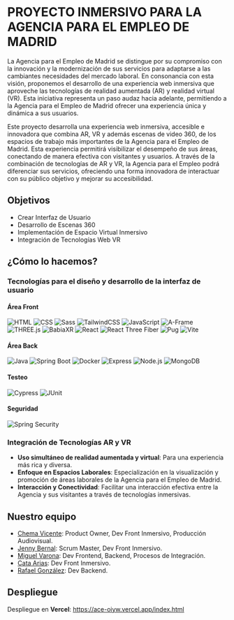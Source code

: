 # PROYECTO INMERSIVO PARA LA AGENCIA PARA EL EMPLEO DE MADRID

La Agencia para el Empleo de Madrid se distingue por su compromiso con la innovación y la modernización de sus servicios para adaptarse a las cambiantes necesidades del mercado laboral. En consonancia con esta visión, proponemos el desarrollo de una experiencia web inmersiva que aproveche las tecnologías de realidad aumentada (AR) y realidad virtual (VR). Esta iniciativa representa un paso audaz hacia adelante, permitiendo a la Agencia para el Empleo de Madrid ofrecer una experiencia única y dinámica a sus usuarios.

Este proyecto desarrolla una experiencia web inmersiva, accesible e innovadora que combina AR, VR y además escenas de video 360, de los espacios de trabajo más importantes de la Agencia para el Empleo de Madrid. Esta experiencia permitirá visibilizar el desempeño de sus áreas, conectando de manera efectiva con visitantes y usuarios. A través de la combinación de tecnologías de AR y VR, la Agencia para el Empleo podrá diferenciar sus servicios, ofreciendo una forma innovadora de interactuar con su público objetivo y mejorar su accesibilidad.

## Objetivos

- Crear Interfaz de Usuario
- Desarrollo de Escenas 360
- Implementación de Espacio Virtual Inmersivo
- Integración de Tecnologías Web VR

## ¿Cómo lo hacemos?

### Tecnologías para el diseño y desarrollo de la interfaz de usuario

#### Área Front

![HTML](https://img.shields.io/badge/HTML-E34F26?style=for-the-badge&logo=html5&logoColor=white)
![CSS](https://img.shields.io/badge/CSS-1572B6?style=for-the-badge&logo=css3&logoColor=white)
![Sass](https://img.shields.io/badge/Sass-CC6699?style=for-the-badge&logo=sass&logoColor=white)
![TailwindCSS](https://img.shields.io/badge/TailwindCSS-06B6D4?style=for-the-badge&logo=tailwindcss&logoColor=white)
![JavaScript](https://img.shields.io/badge/JavaScript-F7DF1E?style=for-the-badge&logo=javascript&logoColor=black)
![A-Frame](https://img.shields.io/badge/A--Frame-E0D44E?style=for-the-badge&logo=aframe&logoColor=black)
![THREE.js](https://img.shields.io/badge/THREE.js-000000?style=for-the-badge&logo=three.js&logoColor=white)
![BabiaXR](https://img.shields.io/badge/BabiaXR-4F6BED?style=for-the-badge&logo=babiaxr&logoColor=white)
![React](https://img.shields.io/badge/React-61DAFB?style=for-the-badge&logo=react&logoColor=black)
![React Three Fiber](https://img.shields.io/badge/React%20Three%20Fiber-20232A?style=for-the-badge&logo=react&logoColor=61DAFB)
![Pug](https://img.shields.io/badge/Pug-A86454?style=for-the-badge&logo=pug&logoColor=white)
![Vite](https://img.shields.io/badge/Vite-646CFF?style=for-the-badge&logo=vite&logoColor=white)

#### Área Back

![Java](https://img.shields.io/badge/Java-007396?style=for-the-badge&logo=java&logoColor=white)
![Spring Boot](https://img.shields.io/badge/Spring%20Boot-6DB33F?style=for-the-badge&logo=spring-boot&logoColor=white)
![Docker](https://img.shields.io/badge/Docker-2496ED?style=for-the-badge&logo=docker&logoColor=white)
![Express](https://img.shields.io/badge/Express-000000?style=for-the-badge&logo=express&logoColor=white)
![Node.js](https://img.shields.io/badge/Node.js-339933?style=for-the-badge&logo=nodedotjs&logoColor=white)
![MongoDB](https://img.shields.io/badge/MongoDB-47A248?style=for-the-badge&logo=mongodb&logoColor=white)

#### Testeo

![Cypress](https://img.shields.io/badge/Cypress-1B73BA?style=for-the-badge&logo=cypress&logoColor=white)
![JUnit](https://img.shields.io/badge/JUnit-25A162?style=for-the-badge&logo=junit5&logoColor=white)

#### Seguridad

![Spring Security](https://img.shields.io/badge/Spring%20Security-6DB33F?style=for-the-badge&logo=spring-security&logoColor=white)

### Integración de Tecnologías AR y VR

- **Uso simultáneo de realidad aumentada y virtual**: Para una experiencia más rica y diversa.
- **Enfoque en Espacios Laborales**: Especialización en la visualización y promoción de áreas laborales de la Agencia para el Empleo de Madrid.
- **Interacción y Conectividad**: Facilitar una interacción efectiva entre la Agencia y sus visitantes a través de tecnologías inmersivas.

## Nuestro equipo

- [Chema Vicente](https://github.com/ChemaV): Product Owner, Dev Front Inmersivo, Producción Audiovisual.
- [Jenny Bernal](https://github.com/Jennyb13): Scrum Master, Dev Front Inmersivo.
- [Miguel Varona](https://github.com/MigVarona): Dev Frontend, Backend, Procesos de Integración.
- [Cata Arias](https://github.com/cataarias): Dev Front Inmersivo.
- [Rafael González](https://github.com/SoyRafaelDev): Dev Backend.

## Despliegue

Despliegue en **Vercel**: https://ace-oiyw.vercel.app/index.html